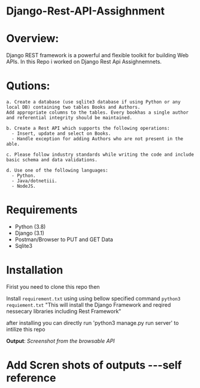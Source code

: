 # Django-Rest-API-Assighnment

# Overview:

Django REST framework is a powerful and flexible toolkit for building Web APIs.
In this Repo i worked on Django Rest Api Assighnemnets.

# Qutions: 
    a. Create a database (use sqlite3 database if using Python or any local DB) containing two tables Books and Authors. 
    Add appropriate columns to the tables. Every bookhas a single author and referential integrity should be maintained.
  
    b. Create a Rest API which supports the following operations:
      - Insert, update and select on Books.
      - Handle exception for adding Authors who are not present in the able.

    c. Please follow industry standards while writing the code and include basic schema and data validations.

    d. Use one of the following languages:
      - Python.
      - Java/dotnetiii.
      - NodeJS.
  
  
# Requirements

* Python (3.8)
* Django (3.1)
* Postman/Browser to PUT and GET Data
* Sqlite3

# Installation
  Firist you need to clone this repo then

  Install `requirement.txt` using using bellow specified command
      `python3 requiement.txt`
      "This will install the Django Framework and reqired nessecary libraries including Rest Framework"

  after installing you can directly run 'python3 manage.py run server' to intilize this repo

**Output**: *Screenshot from the browsable API*

# Add Scren shots of outputs ---self reference




